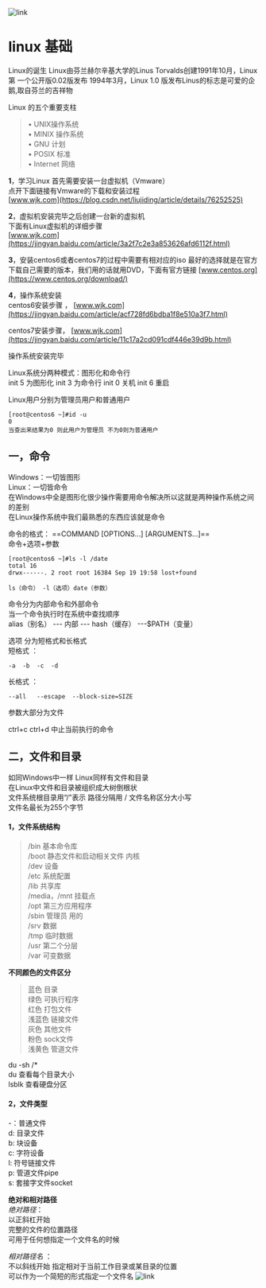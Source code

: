![link](https://ss0.bdstatic.com/70cFuHSh_Q1YnxGkpoWK1HF6hhy/it/u=1187890068,4006029206&fm=27&gp=0.jpg)
# linux 基础  

Linux的诞生
 Linux由芬兰赫尔辛基大学的Linus Torvalds创建1991年10月，Linux第
一个公开版0.02版发布
1994年3月，Linux 1.0
版发布Linus的标志是可爱的企鹅,取自芬兰的吉祥物

Linux 的五个重要支柱
>• UNIX操作系统  
• MINIX 操作系统  
• GNU 计划  
• POSIX 标准  
• Internet 网络  

**1**，学习Linux
首先需要安装一台虚拟机（Vmware）  
点开下面链接有Vmware的下载和安装过程  
[www.wjk.com](https://blog.csdn.net/liujiding/article/details/76252525)

**2**，虚拟机安装完毕之后创建一台新的虚拟机  
下面有Linux虚拟机的详细步骤  
[www.wjk.com](https://jingyan.baidu.com/article/3a2f7c2e3a853626afd6112f.html)

**3**，安装centos6或者centos7的过程中需要有相对应的iso 最好的选择就是在官方下载自己需要的版本，我们用的话就用DVD，下面有官方链接
[www.centos.org](https://www.centos.org/download/)


**4**，操作系统安装  
 centos6安装步骤 ，       [www.wjk.com](https://jingyan.baidu.com/article/acf728fd6bdba1f8e510a3f7.html)

  centos7安装步骤，  [www.wjk.com](https://jingyan.baidu.com/article/11c17a2cd091cdf446e39d9b.html)

操作系统安装完毕 

Linux系统分两种模式：图形化和命令行  
init 5 为图形化 init 3 为命令行  init 0 关机  init 6 重启

Linux用户分别为管理员用户和普通用户  
```
[root@centos6 ~]#id -u
0
当查出来结果为0 则此用户为管理员 不为0则为普通用户
```


## 一，命令
Windows：一切皆图形  
Linux：一切皆命令  
在Windows中全是图形化很少操作需要用命令解决所以这就是两种操作系统之间的差别  
在Linux操作系统中我们最熟悉的东西应该就是命令

命令的格式：
==COMMAND [OPTIONS...] [ARGUMENTS...]==  
命令+选项+参数  

```
[root@centos6 ~]#ls -l /date
total 16
drwx------. 2 root root 16384 Sep 19 19:58 lost+found

ls（命令） -l（选项）date（参数）

```
命令分为内部命令和外部命令  
当一个命令执行时在系统中查找顺序  
alias（别名） --- 内部 --- hash（缓存） ---$PATH（变量）

选项 分为短格式和长格式    
短格式 ：
```
-a  -b  -c  -d
```

长格式 ：
```
--all   --escape  --block-size=SIZE
```
参数大部分为文件

ctrl+c  ctrl+d 中止当前执行的命令

## 二，文件和目录
如同Windows中一样 Linux同样有文件和目录   
在Linux中文件和目录被组织成大树倒根状   
文件系统根目录用“/”表示 
路径分隔用 /
文件名称区分大小写  
文件名最长为255个字节

#### 1，文件系统结构

> /bin          基本命令库  
> /boot        静态文件和启动相关文件  内核  
> /dev          设备  
> /etc          系统配置  
> /lib            共享库  
> /media，/mnt    挂载点   
> /opt        第三方应用程序  
> /sbin       管理员 用的  
> /srv     数据  
> /tmp    临时数据  
> /usr   第二个分层  
> /var  可变数据 

**不同颜色的文件区分** 

> 蓝色   目录  
> 绿色  可执行程序  
> 红色  打包文件  
> 浅蓝色  链接文件  
> 灰色 其他文件  
> 粉色 sock文件  
> 浅黄色 管道文件  

du -sh /*  
du 查看每个目录大小  
lsblk 查看硬盘分区
#### 2，文件类型
-：普通文件  
d: 目录文件  
b: 块设备  
c: 字符设备  
l: 符号链接文件  
p: 管道文件pipe  
s: 套接字文件socket  

**绝对和相对路径**  
 *绝对路径*：  
以正斜杠开始  
完整的文件的位置路径  
可用于任何想指定一个文件名的时候

*相对路径名* ：   
不以斜线开始
指定相对于当前工作目录或某目录的位置  
可以作为一个简短的形式指定一个文件名
![link](https://ss2.bdstatic.com/70cFvnSh_Q1YnxGkpoWK1HF6hhy/it/u=2363709519,411122135&fm=200&gp=0.jpg)
